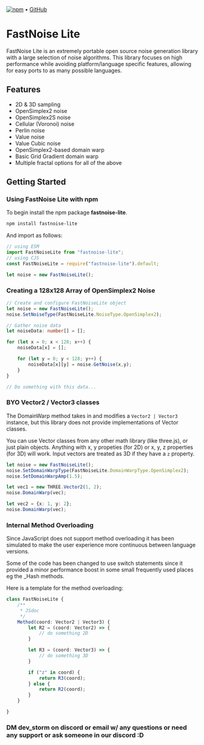 [![npm](https://img.shields.io/npm/v/fastnoise-lite?logo=npm "npm")](https://www.npmjs.com/package/fastnoise-lite) • [GitHub](https://github.com/Auburn/FastNoiseLite)

# FastNoise Lite

FastNoise Lite is an extremely portable open source noise generation library with a large selection of noise algorithms. This library focuses on high performance while avoiding platform/language specific features, allowing for easy ports to as many possible languages.

## Features

- 2D & 3D sampling
- OpenSimplex2 noise
- OpenSimplex2S noise
- Cellular (Voronoi) noise
- Perlin noise
- Value noise
- Value Cubic noise
- OpenSimplex2-based domain warp
- Basic Grid Gradient domain warp
- Multiple fractal options for all of the above

## Getting Started

### Using FastNoise Lite with npm

To begin install the npm package **fastnoise-lite**.

```sh
npm install fastnoise-lite
```

And import as follows:

```typescript
// using ESM
import FastNoiseLite from "fastnoise-lite";
// using CJS
const FastNoiseLite = require("fastnoise-lite").default;

let noise = new FastNoiseLite();
```

### Creating a 128x128 Array of OpenSimplex2 Noise

```typescript
// Create and configure FastNoiseLite object
let noise = new FastNoiseLite();
noise.SetNoiseType(FastNoiseLite.NoiseType.OpenSimplex2);

// Gather noise data
let noiseData: number[] = [];

for (let x = 0; x < 128; x++) {
    noiseData[x] = [];

    for (let y = 0; y < 128; y++) {        
        noiseData[x][y] = noise.GetNoise(x,y);
    }
}

// Do something with this data...
```

### BYO Vector2 / Vector3 classes

The DomainWarp method takes in and modifies a `Vector2 | Vector3` instance, but this library does not provide implementations of Vector classes.

You can use Vector classes from any other math library (like three.js), or just plain objects. Anything with x, y propeties (for 2D) or x, y, z properties (for 3D) will work. Input vectors are treated as 3D if they have a `z` property.

```typescript
let noise = new FastNoiseLite();
noise.SetDomainWarpType(FastNoiseLite.DomainWarpType.OpenSimplex2);
noise.SetDomainWarpAmp(1.5);

let vec1 = new THREE.Vector2(1, 2);
noise.DomainWarp(vec);

let vec2 = {x: 1, y: 2};
noise.DomainWarp(vec);
```


### Internal Method Overloading

Since JavaScript does not support method overloading it has been simulated to make the user experience more continuous
between language versions.

Some of the code has been changed to use switch statements since it provided a minor performance boost in some small 
frequently used places eg the _Hash methods.

Here is a template for the method overloading:

```typescript
class FastNoiseLite {
    /**
     * JSdoc
     */
    Method(coord: Vector2 | Vector3) {
        let R2 = (coord: Vector2) => {
            // do something 2D
        }

        let R3 = (coord: Vector3) => {
            // do something 3D
        }

        if ("z" in coord) {
            return R3(coord);
        } else {
            return R2(coord);
        }
    }

}
```

### DM dev_storm on discord or email w/ any questions or need any support or ask someone in our discord :D
